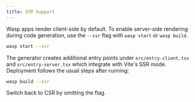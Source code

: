 ```yaml
---
title: SSR Support
---
```


Wasp apps render client-side by default. To enable server-side rendering during
code generation, use the `--ssr` flag with `wasp start` or `wasp build`.

```bash
wasp start --ssr
```

The generator creates additional entry points under `src/entry-client.tsx` and
`src/entry-server.tsx` which integrate with Vite's SSR mode. Deployment follows
the usual steps after running:

```bash
wasp build --ssr
```

Switch back to CSR by omitting the flag.
